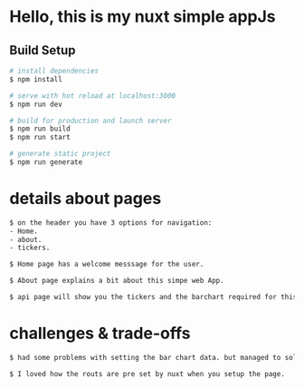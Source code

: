 # Hello, this is my nuxt simple appJs

## Build Setup

```bash
# install dependencies
$ npm install

# serve with hot reload at localhost:3000
$ npm run dev

# build for production and launch server
$ npm run build
$ npm run start

# generate static project
$ npm run generate
```

# details about pages

```bash
$ on the header you have 3 options for navigation:
- Home.
- about.
- tickers.

$ Home page has a welcome messsage for the user.

$ About page explains a bit about this simpe web App.

$ api page will show you the tickers and the barchart required for this proejct.
```

# challenges & trade-offs

```bash
$ had some problems with setting the bar chart data. but managed to solve it quickly.

$ I loved how the routs are pre set by nuxt when you setup the page.
```
